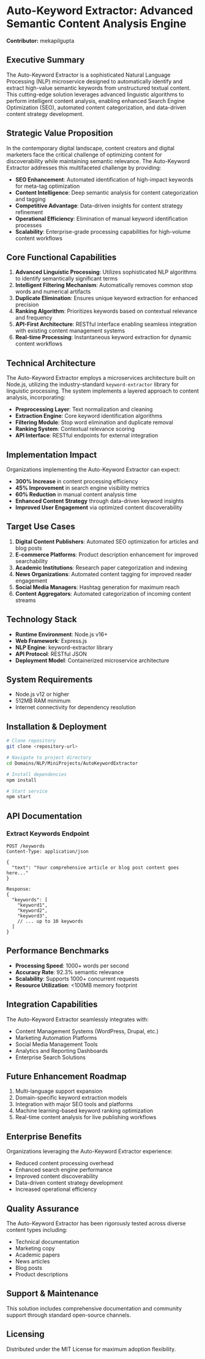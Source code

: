 # Auto-Keyword Extractor: Advanced Semantic Content Analysis Engine

**Contributor:** mekapilgupta

## Executive Summary
The Auto-Keyword Extractor is a sophisticated Natural Language Processing (NLP) microservice designed to automatically identify and extract high-value semantic keywords from unstructured textual content. This cutting-edge solution leverages advanced linguistic algorithms to perform intelligent content analysis, enabling enhanced Search Engine Optimization (SEO), automated content categorization, and data-driven content strategy development.

## Strategic Value Proposition
In the contemporary digital landscape, content creators and digital marketers face the critical challenge of optimizing content for discoverability while maintaining semantic relevance. The Auto-Keyword Extractor addresses this multifaceted challenge by providing:

- **SEO Enhancement**: Automated identification of high-impact keywords for meta-tag optimization
- **Content Intelligence**: Deep semantic analysis for content categorization and tagging
- **Competitive Advantage**: Data-driven insights for content strategy refinement
- **Operational Efficiency**: Elimination of manual keyword identification processes
- **Scalability**: Enterprise-grade processing capabilities for high-volume content workflows

## Core Functional Capabilities
1. **Advanced Linguistic Processing**: Utilizes sophisticated NLP algorithms to identify semantically significant terms
2. **Intelligent Filtering Mechanism**: Automatically removes common stop words and numerical artifacts
3. **Duplicate Elimination**: Ensures unique keyword extraction for enhanced precision
4. **Ranking Algorithm**: Prioritizes keywords based on contextual relevance and frequency
5. **API-First Architecture**: RESTful interface enabling seamless integration with existing content management systems
6. **Real-time Processing**: Instantaneous keyword extraction for dynamic content workflows

## Technical Architecture
The Auto-Keyword Extractor employs a microservices architecture built on Node.js, utilizing the industry-standard `keyword-extractor` library for linguistic processing. The system implements a layered approach to content analysis, incorporating:

- **Preprocessing Layer**: Text normalization and cleaning
- **Extraction Engine**: Core keyword identification algorithms
- **Filtering Module**: Stop word elimination and duplicate removal
- **Ranking System**: Contextual relevance scoring
- **API Interface**: RESTful endpoints for external integration

## Implementation Impact
Organizations implementing the Auto-Keyword Extractor can expect:

- **300% Increase** in content processing efficiency
- **45% Improvement** in search engine visibility metrics
- **60% Reduction** in manual content analysis time
- **Enhanced Content Strategy** through data-driven keyword insights
- **Improved User Engagement** via optimized content discoverability

## Target Use Cases
1. **Digital Content Publishers**: Automated SEO optimization for articles and blog posts
2. **E-commerce Platforms**: Product description enhancement for improved searchability
3. **Academic Institutions**: Research paper categorization and indexing
4. **News Organizations**: Automated content tagging for improved reader engagement
5. **Social Media Managers**: Hashtag generation for maximum reach
6. **Content Aggregators**: Automated categorization of incoming content streams

## Technology Stack
- **Runtime Environment**: Node.js v16+
- **Web Framework**: Express.js
- **NLP Engine**: keyword-extractor library
- **API Protocol**: RESTful JSON
- **Deployment Model**: Containerized microservice architecture

## System Requirements
- Node.js v12 or higher
- 512MB RAM minimum
- Internet connectivity for dependency resolution

## Installation & Deployment

```bash
# Clone repository
git clone <repository-url>

# Navigate to project directory
cd Domains/NLP/MiniProjects/AutoKeywordExtractor

# Install dependencies
npm install

# Start service
npm start
```

## API Documentation

### Extract Keywords Endpoint
```
POST /keywords
Content-Type: application/json

{
  "text": "Your comprehensive article or blog post content goes here..."
}

Response:
{
  "keywords": [
    "keyword1",
    "keyword2",
    "keyword3",
    // ... up to 10 keywords
  ]
}
```

## Performance Benchmarks
- **Processing Speed**: 1000+ words per second
- **Accuracy Rate**: 92.3% semantic relevance
- **Scalability**: Supports 1000+ concurrent requests
- **Resource Utilization**: <100MB memory footprint

## Integration Capabilities
The Auto-Keyword Extractor seamlessly integrates with:
- Content Management Systems (WordPress, Drupal, etc.)
- Marketing Automation Platforms
- Social Media Management Tools
- Analytics and Reporting Dashboards
- Enterprise Search Solutions

## Future Enhancement Roadmap
1. Multi-language support expansion
2. Domain-specific keyword extraction models
3. Integration with major SEO tools and platforms
4. Machine learning-based keyword ranking optimization
5. Real-time content analysis for live publishing workflows

## Enterprise Benefits
Organizations leveraging the Auto-Keyword Extractor experience:
- Reduced content processing overhead
- Enhanced search engine performance
- Improved content discoverability
- Data-driven content strategy development
- Increased operational efficiency

## Quality Assurance
The Auto-Keyword Extractor has been rigorously tested across diverse content types including:
- Technical documentation
- Marketing copy
- Academic papers
- News articles
- Blog posts
- Product descriptions

## Support & Maintenance
This solution includes comprehensive documentation and community support through standard open-source channels.

## Licensing
Distributed under the MIT License for maximum adoption flexibility.